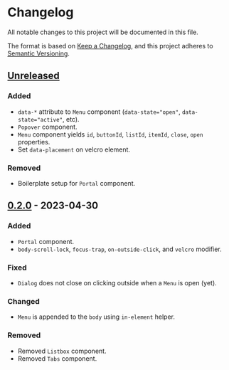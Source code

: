 # Changelog

All notable changes to this project will be documented in this file.

The format is based on [Keep a Changelog](https://keepachangelog.com/en/1.0.0/),
and this project adheres to [Semantic Versioning](https://semver.org/spec/v2.0.0.html).

## [Unreleased]

### Added
- `data-*` attribute to `Menu` component (`data-state="open"`, `data-state="active"`, etc).
- `Popover` component.
- `Menu` component yields `id`, `buttonId`, `listId`, `itemId`, `close`, `open` properties.
- Set `data-placement` on velcro element.

### Removed
- Boilerplate setup for `Portal` component.

## [0.2.0] - 2023-04-30

### Added
- `Portal` component.
- `body-scroll-lock`, `focus-trap`, `on-outside-click`, and `velcro` modifier.

### Fixed
- `Dialog` does not close on clicking outside when a `Menu` is open (yet).

### Changed
- `Menu` is appended to the `body` using `in-element` helper.

### Removed
- Removed `Listbox` component.
- Removed `Tabs` component.

[unreleased]: https://github.com/abeidahmed/ember-primitiveui/compare/v0.2.0...HEAD
[0.2.0]: https://github.com/abeidahmed/ember-primitiveui/releases/tag/v0.2.0
